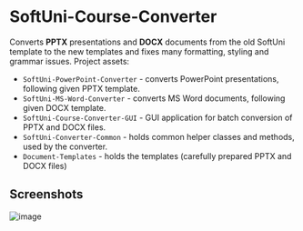 # SoftUni-Course-Converter

Converts **PPTX** presentations and **DOCX** documents from the old SoftUni template to the new templates and fixes many formatting, styling and grammar issues. Project assets:
  - `SoftUni-PowerPoint-Converter` - converts PowerPoint presentations, following given PPTX template.
  - `SoftUni-MS-Word-Converter` - converts MS Word documents, following given DOCX template.
  - `SoftUni-Course-Converter-GUI` - GUI application for batch conversion of PPTX and DOCX files.
  - `SoftUni-Converter-Common` - holds common helper classes and methods, used by the converter.
  - `Document-Templates` - holds the templates (carefully prepared PPTX and DOCX files)


## Screenshots

![image](https://user-images.githubusercontent.com/1689586/100597922-b6863080-3306-11eb-81a1-919e8d706da0.png)
